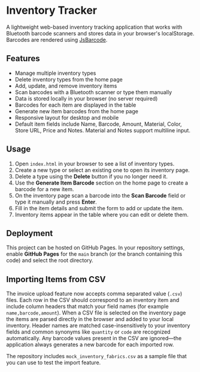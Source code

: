 # Inventory Tracker

A lightweight web-based inventory tracking application that works with Bluetooth barcode scanners and stores data in your browser's localStorage. Barcodes are rendered using [JsBarcode](https://github.com/lindell/JsBarcode).

## Features
- Manage multiple inventory types
- Delete inventory types from the home page
- Add, update, and remove inventory items
- Scan barcodes with a Bluetooth scanner or type them manually
- Data is stored locally in your browser (no server required)
- Barcodes for each item are displayed in the table
- Generate new item barcodes from the home page
- Responsive layout for desktop and mobile
- Default item fields include Name, Barcode, Amount, Material, Color, Store URL,
  Price and Notes. Material and Notes support multiline input.

## Usage
1. Open `index.html` in your browser to see a list of inventory types.
2. Create a new type or select an existing one to open its inventory page.
3. Delete a type using the **Delete** button if you no longer need it.
4. Use the **Generate Item Barcode** section on the home page to create a barcode for a new item.
5. On the inventory page scan a barcode into the **Scan Barcode** field or type it manually and press **Enter**.
6. Fill in the item details and submit the form to add or update the item.
7. Inventory items appear in the table where you can edit or delete them.

## Deployment
This project can be hosted on GitHub Pages. In your repository settings, enable **GitHub Pages** for the `main` branch (or the branch containing this code) and select the root directory.

## Importing Items from CSV

The invoice upload feature now accepts comma separated value (`.csv`) files.
Each row in the CSV should correspond to an inventory item and include column
headers that match your field names (for example `name,barcode,amount`).
When a CSV file is selected on the inventory page the items are parsed directly
in the browser and added to your local inventory. Header names are matched
case-insensitively to your inventory fields and common synonyms like `quantity`
or `code` are recognized automatically. Any barcode values present in the CSV
are ignored—the application always generates a new barcode for each imported
row.

The repository includes `mock_inventory_fabrics.csv` as a sample file that you
can use to test the import feature.
